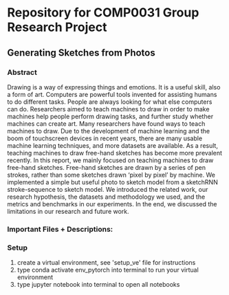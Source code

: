 # Repository for COMP0031 Group Research Project

## Generating Sketches from Photos

### Abstract

 Drawing is a way of expressing things and emotions. It is a useful skill, also a form of art. Computers are powerful tools invented for assisting humans to do different tasks. People are always looking for what else computers can do. Researchers aimed to teach machines to draw in order to make machines help people perform drawing tasks, and further study whether machines can create art. Many researchers have found ways to teach machines to draw. Due to the development of machine learning and the boom of touchscreen devices in recent years, there are many usable machine learning techniques, and more datasets are available. As a result, teaching machines to draw free-hand sketches has become more prevalent recently. In this report, we mainly focused on teaching machines to draw free-hand sketches. Free-hand sketches are drawn by a series of pen strokes, rather than some sketches drawn ‘pixel by pixel’ by machine. We implemented a simple but useful photo to sketch model from a sketchRNN stroke-sequence to sketch model. We introduced the related work, our research hypothesis, the datasets and methodology we used, and the metrics and benchmarks in our experiments. In the end, we discussed the limitations in our research and future work.
 
### Important Files + Descriptions:

### Setup

1. create a virtual environment, see 'setup_ve' file for instructions
2. type conda activate env_pytorch into terminal to run your virtual environment
3. type jupyter notebook into terminal to open all notebooks
